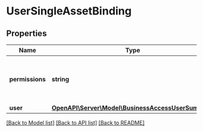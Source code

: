 # UserSingleAssetBinding

## Properties
Name | Type | Description | Notes
------------ | ------------- | ------------- | -------------
**permissions** | **string** | Permission levels member or partner has on an asset. | [optional] 
**user** | [**OpenAPI\Server\Model\BusinessAccessUserSummary**](BusinessAccessUserSummary.md) |  | [optional] 

[[Back to Model list]](../README.md#documentation-for-models) [[Back to API list]](../README.md#documentation-for-api-endpoints) [[Back to README]](../README.md)


